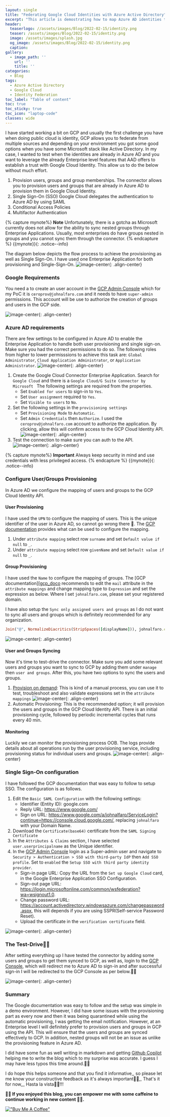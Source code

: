```yaml
---
layout: single
title: "Federating Google Cloud Identities with Azure Active Directory"
excerpt: "This article is demostrating how to map Azure AD identities to Google Cloud Identity."
header:
  teaserlogo: //assets/images/Blog/2022-02-15/identity.png
  teaser: /assets/images/Blog/2022-02-15/identity.png
  image: /assets/images/splash.jpg
  og_image: /assets/images/Blog/2022-02-15/identity.png
  caption:
gallery:
  - image_path: ''
    url: ''
    title: ''
categories:
  - Blog
tags:
  - Azure Active Directory
  - Google Cloud
  - Identity Federation
toc_label: "Table of content"
toc: true
toc_sticky: true
toc_icon: "laptop-code"
classes: wide
---
```

  <meta name="image" property="og:image" content="https://blog.johnalfaro.com/assets/images/splash.jpg">

I have started working a bit on GCP and usually the first challenge you have when doing public cloud is identity, GCP allows you to federate from multiple sources and depending on your environment you got some good options when you have some Microsoft stack like Active Directory. In my case, I wanted to test when the identities are already in Azure AD and you want to leverage the already Enterprise level features that AAD offers to establish a trust with Google Cloud Identity.  This allow us to do the below without much effort.

1. Provision users, groups and group memberships.
   The connector allows you to provision users and groups that are already in Azure AD to provision them in Google Cloud Identity. 
1. Single Sign-On (SSO)
  Google Cloud delegates the authentication to Azure AD by using SAML
1. Conditional Access Policies
1. Multifactor Authentication

{% capture mynote%}
**Note** 
Unfortunately, there is a gotcha as Microsoft currently does not allow for the ability to sync nested groups through Enterprise Applications. Usually, most enterprises do have groups nested in groups and you cannot sync them through the connector. 
{% endcapture %}
{{mynote}}{: .notice--info}

The diagram below depicts the flow process to achieve the provisioning as well as Single Sign-On. I have used one Enterprise Application for both provisioning and Single-Sign-On.
![image-center](/assets\images\Blog\2022-02-15\identity.png){: .align-center}

### Google Requirements
You need a to create an user account in the [GCP Admin Console][gcp_console] which for my PoC it is `ceroprov@johnalfaro.com` and it needs to have `super-admin` permissions. This account will be use to authorize the creation of groups and users in the GCP side.

![image-center](/assets\images\Blog\2022-02-15\prov.png){: .align-center}


### Azure AD requirements
There are few settings to be configured in Azure AD to enable the Enterprise Application to handle both user provisioning and single sign-on. Make sure you had the correct permissions to do so. The following roles from higher to lower permisssions to achieve this task are: `Global Administrator`, `Cloud Application Administrator`, or `Application Administrator`.
![image-center](/assets\images\Blog\2022-02-15\entapp.png){: .align-center}

  1. Create the Google Cloud Connector Enterprise Application. Search for `Google Cloud` and there is a `Google Cloud/G Suite Connector by Microsoft ` The following settings are required from the properties.
     - Set `Enabled for users` to sign-in to `Yes`.
     - Set `User assignment` required to `Yes`.
     - Set `Visible to users` to `No`.
  2. Set the following settings in the `provisioning settings`
     - Set `Provisioning Mode` to `Automatic`.
     - Set `Admin Credentials` then `Authorize`.
       I used the `ceroprov@johnalfaro.com` account to authorize the application. By clicking, allow this will confirm access to the GCP Cloud Identity API.
![image-center](/assets\images\Blog\2022-02-15\aad_to_gcp.png){: .align-center}
  3. Test the connection to make sure you can auth to the API.
![image-center](/assets\images\Blog\2022-02-15\testcon.png){: .align-center}
  
{% capture mynote%}
**Important** Always keep security in mind and use credentials with less privileged access.
{% endcapture %}
{{mynote}}{: .notice--info}

### Configure User/Groups Provisioning
In Azure AD we configure the mapping of users and groups to the GCP Cloud Identity API.

#### User Provisioning
I have used the `UPN` to configure the mapping of users. This is the unique identifier of the user in Azure AD, so cannot go wrong there 🤠. The [GCP documentation][gcp_doco] provides what can be used to configure the mapping.
  1. Under `attribute mapping` select row `surname` and set `Default value if null` to `_`.
  2. Under `attribute mapping` select row `givenName` and set `Default value if null` to `_`.

#### Group Provisioning
I have used the `Name` to configure the mapping of groups. The [GCP documentation][[gcp_doco] recommends to edit the `mail` attribute in the `attribute mappings` and change mapping type to `Expression` and set the expression as below. Where I set `johnalfaro.com`, please set your registered domain.

I have also setup the `Sync only assigned users and groups` as I do not want to sync all users and groups which is definitely recommended for any organization.

```ruby
Join("@", NormalizeDiacritics(StripSpaces([displayName])), johnalfaro.com")
```
![image-center](/assets\images\Blog\2022-02-15\mapp.png){: .align-center}
 
#### User and Groups Syncing
Now it's time to test-drive the connector. Make sure you add some relevant users and groups you want to sync to GCP by adding them under `manage` then `user and groups`. After this, you have two options to sync the users and groups.

  1. [Provision on demand][demand]: This is kind of a manual process, you can use it to test, troubleshoot and also validate expressions set in the `attribute mappings`
![image-center](/assets\images\Blog\2022-02-15\provondemand.png){: .align-center}
  2. Automatic Provisioning: This is the recommended option; it will provision the users and groups in the GCP Cloud Identity API. There is an initial provisioning cycle, followed by periodic incremental cycles that runs every 40 min.

#### Monitoring
Luckily we can monitor the provisioning process OOB. The logs provide details about all operations run by the user provisioning service, including provisioning status for individual users and groups.
![image-center](/assets\images\Blog\2022-02-15\logs.png){: .align-center}

### Single Sign-On configuration
I have followed the GCP documentation that was easy to follow to setup SSO. The configuration is as follows.
  1. Edit the `Basic SAML Configuration` with the following settings:
     - Identifier (Entity ID): google.com
     - Reply URL: https://www.google.com/
     - Sign on URL: https://www.google.com/a/johnalfaro/ServiceLogin?continue=https://console.cloud.google.com/, replacing `johnalfaro` with your Domain Name.
  2. Download the `Certificate(base64)` certificate from the `SAML Signing Certificate`
  3. In the `Attributes & Claims` section, I have selected `user.userprincipalname` as the Unique identifier.
  4. In the [GCP Admin Console][gcp_console] login as a Super-admin user and navigate to `Security > Authentication > SSO with third-party IdP` then `Add SSO profile`. Set to `enabled` the `Setup SSO with third party identity provider`.
     - Sign-in page URL: Copy the URL from the `Set up Google Cloud` card, in the Google  Enterprise Application SSO Configuration.
     - Sign-out page URL: https://login.microsoftonline.com/common/wsfederation?wa=wsignout1.0.
     - Change password URL: https://account.activedirectory.windowsazure.com/changepassword.aspx, this will depends if you are using SSPR(Self-service Password Reset).
     - Upload the certificate in the `verification certificate` field.

![image-center](/assets\images\Blog\2022-02-15\sso.png){: .align-center}

### The Test-Drive🦸‍♂️
After setting everything up I have tested the connector by adding some users and groups to get them synced to GCP, as well as, login to the [GCP Console][console], which will redirect me to Azure AD  to sign-in and after successful sign-in I will be redirected to the GCP Console as per below.👨‍💻

![image-center](/assets\images\Blog\2022-02-15\sso_gcp.gif){: .align-center}


### Summary
The Google documentation was easy to follow and the setup was simple in a demo environment. However, I did have some issues with the provisioning part as every now and then it was being quarantined while using the automatic provisioning, I was getting the email notification. However, at an Enterprise level I will definitely prefer to provision users and groups in GCP using the API. This will ensure that the users and groups are synced effectively to GCP. In addition, nested groups will not be an issue as unlike the provisioning feature in Azure AD.

I did have some fun as well writing in markdown and getting [Github Copilot][gh] helping me to write the blog which to my surprise was accurate. I guess I may have less typos this time around.👨‍💻

I do hope this helps someone and that you find it informative,, so please let me know your constructive feedback as it's always important🕵️‍♂️,, That's it for now,,, Hasta la vista🐱‍🏍!!!

**🚴‍♂️ If you enjoyed this blog, you can empower me with some caffeine to continue working in new content 🚴‍♂️.**

[!["Buy Me A Coffee"](https://user-images.githubusercontent.com/1376749/120938564-50c59780-c6e1-11eb-814f-22a0399623c5.png)](https://www.buymeacoffee.com/cerocool)

[gcp_console]: https://admin.google.com/
[gcp_doco]: https://cloud.google.com/architecture/identity/federating-gcp-with-azure-ad-configuring-provisioning-and-single-sign-on#configure_user_provisioning
[demand]: https://docs.microsoft.com/en-us/azure/active-directory/app-provisioning/provision-on-demand
[console]: https://console.cloud.google.com/
[gh]: https://copilot.github.com/